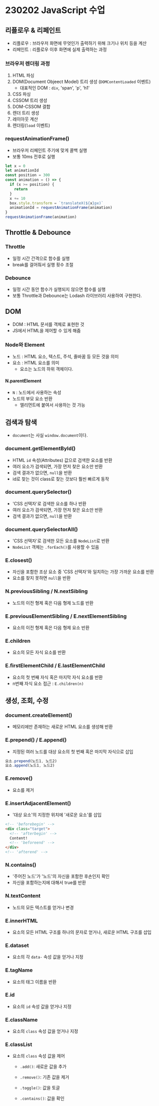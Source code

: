 # 230202 JavaScript 수업

## 리플로우 & 리페인트

* 리플로우 : 브라우저 화면에 무엇인가 출력하기 위해 크기나 위치 등을 계산
* 리페인트 : 리플로우 이후 화면에 실제 출력하는 과정



### 브라우저 렌더링 과정

1. HTML 파싱
2. DOM(Document Objeect Model) 트리 생성 (`DOMContentLoaded` 이벤트)
   * 대표적인 DOM : `div`, 'span', 'p', 'h1'
3. CSS 파싱
4. CSSOM 트리 생성
5. DOM-CSSOM 결합
6. 렌더 트리 생성 
7. 레이아웃 계산
8. 렌더링(`load` 이벤트)



### requestAnimationFrame()

* 브라우저 리페인트 주기에 맞게 콜백 실행
* 보통 10ms 전후로 실행

```javascript
let x = 0
let animationId
const position = 300
const animation = () => {
  if (x >= position) {
    return
  }
  x += 10
  box.style.transform = `translateX(${x}px)`
  animationId = requestAnimationFrame(animation)
}
requestAnimationFrame(animation)
```



## Throttle & Debounce

### Throttle

* 일정 시간 간격으로 함수를 실행
* break를 걸어줘서 실행 횟수 조절



### Debounce

* 일정 시간 동안 함수가 실행되지 않으면 함수를 실행
* 보통 Throttle과 Debounce는 Lodash 라이브러리 사용하여 구현한다.





## DOM

* DOM : HTML 문서를 객체로 표현한 것
* JS에서 HTML을 제어할 수 있게 해줌



### Node와 Element

* 노드 : HTML 요소, 텍스트, 주석, 줄바꿈 등 모든 것을 의미
* 요소 : HTML 요소를 의미
  * 요소는 노드의 하위 객체이다.



#### N.parentElement

* `N` : 노드에서 사용하는 속성
* 노드의 부모 요소 반환
  * 엘리먼트에 붙여서 사용하는 것 가능



## 검색과 탐색

* `document`는 사실 `window.document`이다.



### document.getElementById()

* HTML `id` 속성(Attributes) 값으로 검색한 요소를 반환
* 여러 요소가 검색되면, 가장 먼저 찾은 요소만 반환
* 검색 결과가 없으면, `null`을 반환
* id로 찾는 것이 class로 찾는 것보다 훨씬 빠르게 동작



### document.querySelector()

* 'CSS 선택자'로 검색한 요소를 하나 반환
* 여러 요소가 검색되면, 가장 먼저 찾은 요소만 반환
* 검색 결과가 없으면, `null`을 반환



### document.querySelectorAll()

* 'CSS 선택자'로 검색한 모든 요소를 `NodeList`로 반환
* `NodeList` 객체는 `.forEach()`를 사용할 수 있음



### E.closest()

* 자신을 포함한 조상 요소 중 'CSS 선택자'와 일치하는 가장 가까운 요소를 반환
* 요소를 찾지 못하면 `null`을 반환



### N.previousSibling / N.nextSibling

* 노드의 이전 형제 혹은 다음 형제 노드를 반환



### E.previousElementSibling / E.nextElementSibling

* 요소의 이전 형제 혹은 다음 형제 요소 반환





### E.children

* 요소의 모든 자식 요소를 반환



### E.firstElementChild / E.lastElementChild

* 요소의 첫 번째 자식 혹은 마지막 자식 요소를 반환
* n번째 자식 요소 접근 : `E.children(n)`





## 생성, 조회, 수정

### document.createElement()

* 메모리에만 존재하는 새로운 HTML 요소를 생성해 반환



### E.prepend() / E.append()

* 지정된 여러 노드를 대상 요소의 첫 번째 혹은 마지막 자식으로 삽입

```javascript
요소.prepend(노드1, 노드2)
요소.append(노드1, 노드2)
```



### E.remove()

* 요소를 제거



### E.insertAdjacentElement()

* '대상 요소'의 지정한 위치에 '새로운 요소'를 삽입

```html
<!-- 'beforebegin' -->
<div class="target">
  <!-- 'afterbegin' -->
  Content!
  <!-- 'beforeend' -->
</div>
<!-- 'afterend' -->
```



### N.contains()

* '주어진 노드'가 '노드'의 자신을 포함한 후손인지 확인
* 자신을 포함하는지에 대해서 true를 반환



### N.textContent

* 노드의 모든 텍스트를 얻거나 변경



### E.innerHTML

* 요소의 모든 HTML 구조를 하나의 문자로 얻거나, 새로운 HTML 구조를 삽입



### E.dataset

* 요소의 각 `data-` 속성 값을 얻거나 지정



### E.tagName

* 요소의 태그 이름을 반환



### E.id

* 요소의 `id` 속성 값을 얻거나 지정



### E.className

* 요소의 `class` 속성 값을 얻거나 지정



### E.classList

* 요소의 `class` 속성 값을 제어

  - `.add()`: 새로운 값을 추가

  - `.remove()`: 기존 값을 제거

  - `.toggle()`: 값을 토글

  - `.contains()`: 값을 확인
